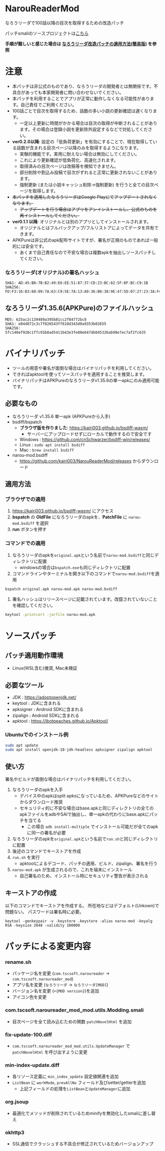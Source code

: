# NarouReaderMod
なろうリーダで100話以降の目次を取得するための改造パッチ

パッチsmaliのソースプロジェクトは[こちら](https://github.com/kairi003/NarouReaderMod-source)

**手順が難しいと感じた場合は [なろうリーダ改造パッチの適用方法(簡易版)](./SIMPLE_USAGE.md) を参照**

# 注意
- 本パッチは非公式のものであり、なろうリーダの開発者とは無関係です。不具合があっても本家開発者に問い合わせないでください。
- 本パッチを利用することでアプリが正常に動作しなくなる可能性があります。自己責任でご利用ください。
- 100話ごとで目次を取得するため、話数の多い小説の更新確認は遅くなります。
    - 一定以上更新に時間がかかる場合は目次の取得が中断されることがあります。その場合は登録小説を更新除外設定するなどで対処してください。
- **ver0.2.0以降**: 設定の「低負荷更新」を有効にすることで、現在取得している話数が含まれる目次ページ以降のみを取得するようになります。
    - 実験的機能です。実用に耐えない場合は無効にしてください。
    - これにより更新確認が低負荷化、高速化されます。
    - 取得済みの目次ページは改稿等を検知できません。
    - 部分削除や割込み投稿で目次がずれると正常に更新されないことがあります。
    - 強制更新 (または小説キャッシュ削除→強制更新) を行うと全ての目次ページを取得します。
- ~~本パッチを適用したなろうリーダはGoogle Playにてアップデートされなくなります。~~
    - ~~アップデートを行う場合はアプリをアンインストールし、公式のものを再インストールしてください。~~
- **ver0.1.1 以降**: オリジナルとは別のアプリとしてインストールされます。
    - オリジナルとはフルバックアップ/フルリストアによってデータを共有できます。
- APKPureは非公式のapk配布サイトですが、署名が正規のものであれば一般的には安全です。
    - あくまで自己責任なので不安な場合は複数apkを抽出しソースパッチしてください。
### なろうリーダ(オリジナル)の署名ハッシュ
```
SHA1: AD:45:B8:7B:B2:49:E6:EE:51:87:37:CD:23:BC:82:5F:8F:BC:C9:1B
SHA256: FD:F3:16:B3:60:09:7A:63:C9:5E:7A:13:A9:36:B0:38:9E:47:5D:07:27:23:3A:F4:5D:93:90:59:31:49:B0:15
```
## なろうリーダ1.35.6(APKPure)のファイルハッシュ
```
MD5: 625ac2c139489a395b81cc2f84772bc8
SHA1: e84d872c3c7f026543ff610d343d0a9353b02655
SHA256: 5fc140ef920c1ffc91b8ad5411b43e3fe80e647db045326ab98e7ec7af2fc635
```


# バイナリパッチ
- ツールの用意や署名が面倒な場合はバイナリパッチを利用してください。
- できればapktoolを使ってソースパッチを適用することを推奨します。
- バイナリパッチはAPKPureのなろうリーダv1.35.6の単一apkにのみ適用可能です。

## 必要なもの
- なろうリーダ v1.35.6 単一apk (APKPureから入手)
- bsdiff/bspatch
  - **ブラウザ版を作りました**: https://kairi003.github.io/bsdiff-wasm/
    - サーバーにアップロードせずにローカルで動作するので安全です
  - Windows : https://github.com/cnSchwarzer/bsdiff-win/releases/
  - Linux : `sudo apt install bsdiff`
  - Mac : `brew install bsdiff`
- narou-mod.bsdiff
  - https://github.com/kairi003/NarouReaderMod/releases からダウンロード

## 適用方法
### ブラウザでの適用
1. https://kairi003.github.io/bsdiff-wasm/ にアクセス
2. **bspatch** の **OldFile** になろうリーダのapkを、**PatchFile** に `narou-mod.bsdiff` を選択
3. **run** ボタンを押す

### コマンドでの適用
1. なろうリーダのapkを`original.apk`という名前で`narou-mod.bsdiff`と同じディレクトリに配置
   - windowsの場合は`bspatch.exe`も同じディレクトリに配置
2. コマンドラインやターミナルを開き以下のコマンドで`narou-mod.bsdiff`を適用
```bash
bspatch original.apk narou-mod.apk narou-mod.bsdiff
```
1. 署名ハッシュはリリースページに記載されています。改竄されていないことを確認してください。
```bash
keytool -printcert -jarfile narou-mod.apk
```

# ソースパッチ
## パッチ適用動作環境
- Linux(WSL含む)推奨, Mac未検証

## 必要なツール
- JDK : https://adoptopenjdk.net/
- keytool : JDKに含まれる
- apksigner : Android SDKに含まれる
- zipalign : Android SDKに含まれる
- apktool : https://ibotpeaches.github.io/Apktool/
### Ubuntuでのインストール例
```bash
sudo apt update
sudo apt install openjdk-18-jdk-headless apksigner zipalign apktool
```

## 使い方
署名やビルドが面倒な場合はバイナリパッチを利用してください。
1. なろうリーダのapkを入手
   - デバイス中のapkはsplit apksになっているため、APKPureなどのサイトからダウンロード推奨
   - セキュリティ的に不安な場合はbase.apkと同じディレクトリの全てのapkファイルをadbやSAIで抽出し、単一apkの代わりにbase.apkにパッチを当てる
     - この場合 `adb install-multiple` でインストール可能だが全てのapkに同一の署名が必要
2. なろうリーダのapkを`original.apk`という名前で`run.sh`と同じディレクトリに配置
3. 後述のコマンドでキーストアを作成
4. `run.sh` を実行
    - apktoolによるデコード、パッチの適用、ビルド、zipalign、署名を行う
5. `narou-mod.apk` が生成されるので、これを端末にインストール
    - 自己署名のため、インストール時にセキュリティ警告が表示される

## キーストアの作成
以下のコマンドでキーストアを作成する。
所在地などはデフォルト(Unkown)で問題ない。
パスワードは署名時に必要。
```
keytool -genkeypair -v -keystore .keystore -alias narou-mod -keyalg RSA -keysize 2048 -validity 100000
```

# パッチによる変更内容
### rename.sh
- パッケージ名を変更 (`com.tscsoft.naroureader` -> `com.tscsoft.naroureader_mod`)
- アプリ名を変更 (`なろうリーダ` -> `なろうリーダ[MOD]`)
- バージョン名を変更 (`+{MOD version}`)を追加
- アイコン色を変更

### com.tscsoft.naroureader_mod_mod.utils.Modding.smali
- 目次ページを全て読み込むための関数 `patchNovelHtml` を追加

### fix-update-100.diff
- `com.tscsoft.naroureader_mod_mod.utils.UpdateManager` で `patchNovelHtml` を呼び出すように変更

### min-index-update.diff
- 各リソース定義に `min_index_update` 設定値関連を追加
- `ListBean` に `workMode`, `prevAllNo` フィールド及びsetter/getterを追加
  - 上記フィールドの処理を`ListBean`と`UpdateManager`に追加

### org.jsoup
- 最適化でメソッドが削除されているためminifyを無効化したsmaliに差し替え

### okhttp3
- SSL通信でクラッシュする不具合が修正されているためバージョンアップ
